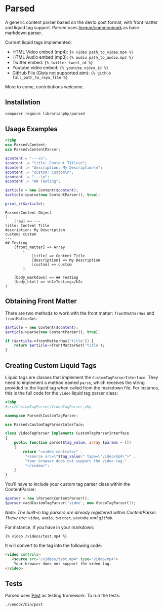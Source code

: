 # Parsed
A generic content parser based on the devto post format, with front matter and liquid tag support. 
Parsed uses [league/commonmark](https://packagist.org/packages/league/commonmark) as base markdown parser.

Current liquid tags implemented:

- HTML Video embed (mp4): `{% video path_to_video.mp4 %}`
- HTML Audio embed (mp3): `{% audio path_to_audio.mp3 %}`
- Twitter embed: `{% twitter tweet_id %}`
- Youtube video embed: `{% youtube video_id %}`
- GitHub File (Gists not supported atm): `{% github full_path_to_repo_file %}`

More to come, contributions welcome.

## Installation

```bash
composer require librarianphp/parsed
```

## Usage Examples

```php
<?php
use Parsed\Content;
use Parsed\ContentParser;

$content = "---\n";
$content .= "title: Content Title\n";
$content .= "description: My Description\n";
$content .= "custom: custom\n";
$content .= "---\n";
$content .= "## Testing";

$article = new Content($content);
$article->parse(new ContentParser(), true);

print_r($article);
```

```
Parsed\Content Object
(
    [raw] => ---
title: Content Title
description: My Description
custom: custom
---
## Testing
    [front_matter] => Array
        (
            [title] => Content Title
            [description] => My Description
            [custom] => custom
        )

    [body_markdown] => ## Testing
    [body_html] => <h2>Testing</h2>
)
```

## Obtaining Front Matter

There are two methods to work with the front matter: `frontMatterHas` and `frontMatterGet`:

```php
$article = new Content($content);
$article->parse(new ContentParser(), true);

if ($article->frontMatterHas('title')) {
    return $article->frontMatterGet('title');
}
```

## Creating Custom Liquid Tags

Liquid tags are classes that implement the `CustomTagParserInterface`. They need to implement a method named `parse`, which receives the string provided to the liquid tag when called from the markdown file. 
For instance, this is the full code for the `video` liquid tag parser class:

```php
<?php
#src/CustomTagParser/VideoTagParser.php

namespace Parsed\CustomTagParser;

use Parsed\CustomTagParserInterface;

class VideoTagParser implements CustomTagParserInterface
{
    public function parse($tag_value, array $params = [])
    {
        return "<video controls>" .
         "<source src=\"$tag_value\" type=\"video/mp4\">" .
         "Your browser does not support the video tag." .
         "</video>";
    }
}
```

You'll have to include your custom tag parser class within the ContentParser:

```php
$parser = new \Parsed\ContentParser();
$parser->addCustomTagParser('video', new VideoTagParser());
```
_Note: The built-in tag parsers are already registered within ContentParser. These are: `video`, `audio`, `twitter`, `youtube` and `github`._


For instance, if you have in your markdown:

```
{% video /videos/test.mp4 %}
```

It will convert to the tag into the following code:

```html
<video controls>
   <source src="/videos/test.mp4" type="video/mp4">
    Your browser does not support the video tag.
</video>
```
## Tests

Parsed uses [Pest](https://github.com/pestphp/pest) as testing framework. To run the tests:

```command
./vendor/bin/pest
```
